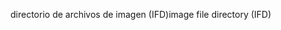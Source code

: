 <span data-ttu-id="2dee4-101">directorio de archivos de imagen (IFD)</span><span class="sxs-lookup"><span data-stu-id="2dee4-101">image file directory (IFD)</span></span>